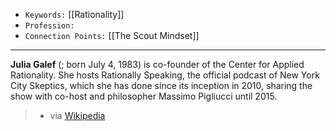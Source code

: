 
- `Keywords:` [[Rationality]]
- `Profession:`
- `Connection Points:` [[The Scout Mindset]]

---


**Julia Galef** (; born July 4, 1983) is co-founder of the Center for Applied Rationality. She hosts Rationally Speaking, the official podcast of New York City Skeptics, which she has done since its inception in 2010, sharing the show with co-host and philosopher Massimo Pigliucci until 2015. 
> - via [Wikipedia](https://en.wikipedia.org/wiki/Julia%20Galef)
